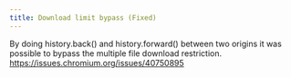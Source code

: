 ```yaml
---
title: Download limit bypass (Fixed)
---
```


By doing history.back() and history.forward() between two origins it was possible to bypass the multiple file download restriction. <https://issues.chromium.org/issues/40750895>
